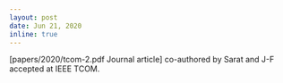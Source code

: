 ```yaml
---
layout: post
date: Jun 21, 2020
inline: true
---
```


[papers/2020/tcom-2.pdf Journal article] co-authored by Sarat and J-F accepted at IEEE TCOM.
